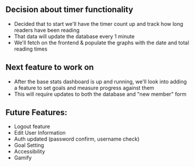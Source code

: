 ## Decision about timer functionality
* Decided that to start we'll have the timer count up and track how long readers have been reading
* That data will update the database every 1 minute
* We'll fetch on the frontend & populate the graphs with the date and total reading times

## Next feature to work on
* After the base stats dashboard is up and running, we'll look into adding a feature to set goals and measure progress against them
* This will require updates to both the database and "new member" form

## Future Features: 

- Logout feature
- Edit User Information
- Auth updated (password confirm, username check)
- Goal Setting
- Accessibility
- Gamify

